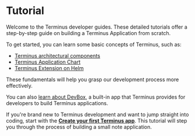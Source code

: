 # Tutorial

Welcome to the Terminus developer guides. These detailed tutorials offer a step-by-step guide on building a Terminus Application from scratch.

To get started, you can learn some basic concepts of Terminus, such as:
- [Terminus architectural components](../../../manual/concepts/architecture)
- [Terminus Application Chart](../../develop/package/chart.md)
- [Terminus Extension on Helm](../package/extension.md)

These fundamentals will help you grasp our development process more effectively.

You can also [learn about DevBox](devbox.md), a built-in app that Terminus provides for developers to build Terminus applications.

If you're brand new to Terminus development and want to jump straight into coding, start with the [**Create your first Terminus app**](./note/index.md). This tutorial will step you through the process of building a small note application.




